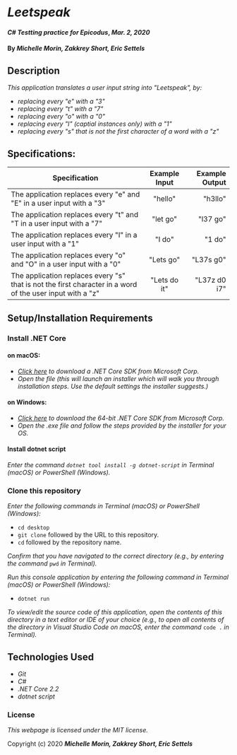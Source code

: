 # _Leetspeak_

#### _C# Testting practice for Epicodus_, _Mar. 2, 2020_

#### By _**Michelle Morin, Zakkrey Short, Eric Settels**_

## Description

_This application translates a user input string into "Leetspeak", by:_
* _replacing every "e" with a "3"_
* _replacing every "t" with a "7"_
* _replacing every "o" with a "0"_
* _replacing every "I" (captial instances only) with a "1"_
* _replacing every "s" that is not the first character of a word with a "z"_

## Specifications:

| Specification | Example Input | Example Output |
| ------------- |:-------------:| -------------------:|
| The application replaces every "e" and "E" in a user input with a "3" | "hello" | "h3llo" |
| The application replaces every "t" and "T in a user input with a "7" | "let go" | "l37 go" |
| The application replaces every "I" in a user input with a "1" | "I do" | "1 do" |
| The application replaces every "o" and "O" in a user input with a "0" | "Lets go" | "L37s g0" |
| The application replaces every "s" that is not the first character in a word of the user input with a "z" | "Lets do it" | "L37z d0 i7" |

## Setup/Installation Requirements

### Install .NET Core

#### on macOS:
* _[Click here](https://dotnet.microsoft.com/download/thank-you/dotnet-sdk-2.2.106-macos-x64-installer) to download a .NET Core SDK from Microsoft Corp._
* _Open the file (this will launch an installer which will walk you through installation steps. Use the default settings the installer suggests.)_

#### on Windows:
* _[Click here](https://dotnet.microsoft.com/download/thank-you/dotnet-sdk-2.2.203-windows-x64-installer) to download the 64-bit .NET Core SDK from Microsoft Corp._
* _Open the .exe file and follow the steps provided by the installer for your OS._

#### Install dotnet script
_Enter the command ``dotnet tool install -g dotnet-script`` in Terminal (macOS) or PowerShell (Windows)._

### Clone this repository

_Enter the following commands in Terminal (macOS) or PowerShell (Windows):_
* ``cd desktop``
* ``git clone`` followed by the URL to this repository.
* ``cd`` followed by the repository name.

_Confirm that you have navigated to the correct directory (e.g., by entering the command_ ``pwd`` _in Terminal)._

_Run this console application by entering the following command in Terminal (macOS) or PowerShell (Windows):_
* ``dotnet run``

_To view/edit the source code of this application, open the contents of this directory in a text editor or IDE of your choice (e.g., to open all contents of the directory in Visual Studio Code on macOS, enter the command_ ``code .`` _in Terminal)._

## Technologies Used
* _Git_
* _C#_
* _.NET Core 2.2_
* _dotnet script_

### License

*This webpage is licensed under the MIT license.*

Copyright (c) 2020 **_Michelle Morin, Zakkrey Short, Eric Settels_**
